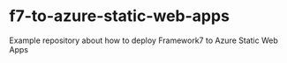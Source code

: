 # f7-to-azure-static-web-apps
Example repository about how to deploy Framework7 to Azure Static Web Apps
